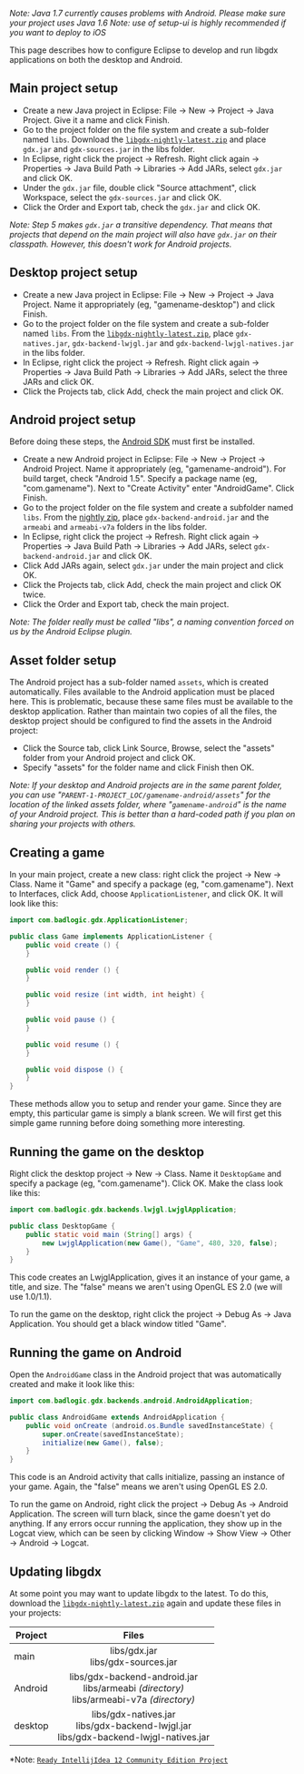 *Note: Java 1.7 currently causes problems with Android. Please make sure your project uses Java 1.6*
*Note: use of setup-ui is highly recommended if you want to deploy to iOS*

This page describes how to configure Eclipse to develop and run libgdx applications on both the desktop and Android.

## Main project setup ##

  * Create a new Java project in Eclipse: File -> New -> Project -> Java Project. Give it a name and click Finish.
  * Go to the project folder on the file system and create a sub-folder named `libs`. Download the [`libgdx-nightly-latest.zip`](http://libgdx.badlogicgames.com/nightlies/) and place `gdx.jar` and `gdx-sources.jar` in the libs folder.
  * In Eclipse, right click the project -> Refresh. Right click again -> Properties -> Java Build Path -> Libraries -> Add JARs, select `gdx.jar` and click OK.
  * Under the `gdx.jar` file, double click "Source attachment", click Workspace, select the `gdx-sources.jar` and click OK.
  * Click the Order and Export tab, check the `gdx.jar` and click OK.

_Note: Step 5 makes `gdx.jar` a transitive dependency. That means that projects that depend on the main project will also have `gdx.jar` on their classpath. However, this doesn't work for Android projects._

## Desktop project setup ##

  * Create a new Java project in Eclipse: File -> New -> Project -> Java Project. Name it appropriately (eg, "gamename-desktop") and click Finish.
  * Go to the project folder on the file system and create a sub-folder named `libs`. From the [`libgdx-nightly-latest.zip`](http://libgdx.badlogicgames.com/nightlies/), place `gdx-natives.jar`, `gdx-backend-lwjgl.jar` and `gdx-backend-lwjgl-natives.jar` in the libs folder.
  * In Eclipse, right click the project -> Refresh. Right click again -> Properties -> Java Build Path -> Libraries -> Add JARs, select the three JARs and click OK.
  * Click the Projects tab, click Add, check the main project and click OK.

## Android project setup ##

Before doing these steps, the [Android SDK](http://developer.android.com/sdk/installing.html) must first be installed.

  * Create a new Android project in Eclipse: File -> New -> Project -> Android Project. Name it appropriately (eg, "gamename-android"). For build target, check "Android 1.5". Specify a package name (eg, "com.gamename"). Next to "Create Activity" enter "AndroidGame". Click Finish.
  * Go to the project folder on the file system and create a subfolder named `libs`. From the [nightly zip](http://libgdx.badlogicgames.com/nightlies/), place `gdx-backend-android.jar` and the `armeabi` and `armeabi-v7a` folders in the libs folder.
  * In Eclipse, right click the project -> Refresh. Right click again -> Properties -> Java Build Path -> Libraries -> Add JARs, select `gdx-backend-android.jar` and click OK.
  * Click Add JARs again, select `gdx.jar` under the main project and click OK.
  * Click the Projects tab, click Add, check the main project and click OK twice.
  * Click the Order and Export tab, check the main project.

_Note: The folder really must be called "libs", a naming convention forced on us by the Android Eclipse plugin._

## Asset folder setup ##

The Android project has a sub-folder named `assets`, which is created automatically. Files available to the Android application must be placed here. This is problematic, because these same files must be available to the desktop application. Rather than maintain two copies of all the files, the desktop project should be configured to find the assets in the Android project:

  * Click the Source tab, click Link Source, Browse, select the "assets" folder from your Android project and click OK.
  * Specify "assets" for the folder name and click Finish then OK.

_Note: If your desktop and Android projects are in the same parent folder, you can use "`PARENT-1-PROJECT_LOC/gamename-android/assets`" for the location of the linked assets folder, where "`gamename-android`" is the name of your Android project. This is better than a hard-coded path if you plan on sharing your projects with others._

## Creating a game ##

In your main project, create a new class: right click the project -> New -> Class. Name it "Game" and specify a package (eg, "com.gamename"). Next to Interfaces, click Add, choose `ApplicationListener`, and click OK. It will look like this:

```java
import com.badlogic.gdx.ApplicationListener;

public class Game implements ApplicationListener {
	public void create () {
	}

	public void render () {
	}

	public void resize (int width, int height) {
	}

	public void pause () {
	}

	public void resume () {
	}

	public void dispose () {
	}
}
```

These methods allow you to setup and render your game. Since they are empty, this particular game is simply a blank screen. We will first get this simple game running before doing something more interesting.

## Running the game on the desktop ##

Right click the desktop project -> New -> Class. Name it `DesktopGame` and specify a package (eg, "com.gamename"). Click OK. Make the class look like this:

```java
import com.badlogic.gdx.backends.lwjgl.LwjglApplication;

public class DesktopGame {
	public static void main (String[] args) {
		new LwjglApplication(new Game(), "Game", 480, 320, false);
	}
}
```

This code creates an LwjglApplication, gives it an instance of your game, a title, and size. The "false" means we aren't using OpenGL ES 2.0 (we will use 1.0/1.1).

To run the game on the desktop, right click the project -> Debug As -> Java Application. You should get a black window titled "Game".

## Running the game on Android ##

Open the `AndroidGame` class in the Android project that was automatically created and make it look like this:

```java
import com.badlogic.gdx.backends.android.AndroidApplication;

public class AndroidGame extends AndroidApplication {
	public void onCreate (android.os.Bundle savedInstanceState) {
		super.onCreate(savedInstanceState);
		initialize(new Game(), false);
	}
}
```

This code is an Android activity that calls initialize, passing an instance of your game. Again, the "false" means we aren't using OpenGL ES 2.0.

To run the game on Android, right click the project -> Debug As -> Android Application. The screen will turn black, since the game doesn't yet do anything. If any errors occur running the application, they show up in the Logcat view, which can be seen by clicking Window -> Show View -> Other -> Android -> Logcat.

## Updating libgdx ##

At some point you may want to update libgdx to the latest. To do this, download the [`libgdx-nightly-latest.zip`](http://libgdx.badlogicgames.com/nightlies/) again and update these files in your projects:

| Project | Files |
| ------- | :------: |
| main | libs/gdx.jar<br>libs/gdx-sources.jar |
| Android | libs/gdx-backend-android.jar<br>libs/armeabi _(directory)_<br>libs/armeabi-v7a _(directory)_ |
| desktop | libs/gdx-natives.jar<br>libs/gdx-backend-lwjgl.jar<br>libs/gdx-backend-lwjgl-natives.jar |

*Note: [`Ready IntellijIdea 12 Community Edition Project`](https://github.com/ruslux/IntellijIdea-pure-libGDX-project)